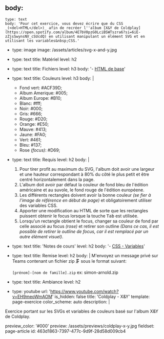 body:
  -
    type: text
    body: 'Pour cet exercice, vous devez écrire que du CSS _(<del>HTML</del>)_ afin de recréer l''album [X&Y de Coldplay](https://open.spotify.com/album/4E7bV0pzG0LciBSWTszra6?si=6iE-zZjsSwynsNV_cSUcdQ) en utilisant manipulant un élément SVG et en utilisant les variables&nbsp;CSS.'
  -
    type: image
    image: /assets/articles/svg-x-and-y.jpg
  -
    type: text
    title: Matériel
    level: h2
  -
    type: text
    title: Fichiers
    level: h3
    body: '- [HTML de base](https://i.smnarnold.com/svg/coldplay/coldplay-x-and-y.zip)'
  -
    type: text
    title: Couleurs
    level: h3
    body: |
      - Fond vert: #ACF39D;
      - Album Amerique: #005;
      - Album Europe: #B10;
      - Blanc: #fff;
      - Noir: #000;
      - Gris: #666;
      - Rouge: #D20;
      - Orange: #E50;
      - Mauve: #413;
      - Jaune: #FA0;
      - Vert: #461;
      - Bleu: #137;
      - Rose _(focus)_: #D69;
  -
    type: text
    title: Requis
    level: h2
    body: |
      1. Pour tirer profit au maximum du SVG, l'album doit avoir une largeur et une hauteur correspondant à 80% du côté le plus petit et être centré horizontalement dans la&nbsp;page.
      2. L'album doit avoir par défaut la couleur de fond bleu de l'édition américaine et au suvole, le fond rouge de l'édition&nbsp;européene.
      3. Les différents rectangles doivent avoir la bonne couleur _(se fier à l'image de référence en début de page)_ et obligatoirement utiliser des variables&nbsp;CSS.
      4. Apporter une modification au HTML de sorte que les rectangles puissent obtenir le focus lorsque la touche <kbd>Tab</kbd> est&nbsp;utilisée.
      5. Lorsqu'un rectangle obtient le focus, changer sa couleur de fond par celle associé au focus _(rose)_ et retirer son outline _(Dans ce cas, il est possible de retirer le outline de focus, car il est remplacé par un autre élément&nbsp;visuel)_.
  -
    type: text
    title: 'Notes de cours'
    level: h2
    body: '- [CSS - Variables](https://smnarnold.com/cours/css/variables)'
  -
    type: text
    title: Remise
    level: h2
    body: |
      M'envoyez un message privé sur Teams contenant un fichier zip 🗜 sous le format suivant:
      
      `[prénom]-[nom de famille].zip`
      ex: simon-arnold.zip
  -
    type: text
    title: Ambiance
    level: h2
  -
    type: youtube
    url: 'https://www.youtube.com/watch?v=EH9meoWmAOM'
is_hidden: false
title: 'Coldplay - X&Y'
template: page-exercice
color_scheme: auto
description: |
  <p>Exercice portant sur les SVGs et variables de couleurs basé sur l'album X&Y de Coldplay.
  </p>
preview_color: '#000'
preview: /assets/previews/coldplay-x-y.jpg
fieldset: page-article
id: 463d1863-7397-477c-9d9f-28d58d009cb4

